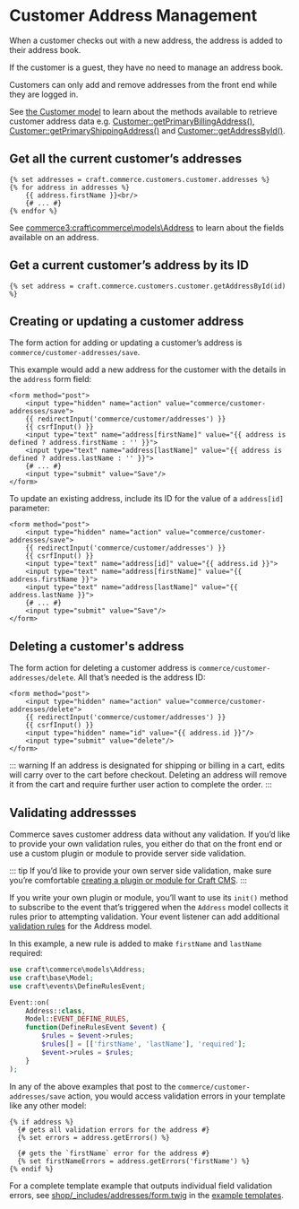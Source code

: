 # Customer Address Management

When a customer checks out with a new address, the address is added to their address book.

If the customer is a guest, they have no need to manage an address book.

Customers can only add and remove addresses from the front end while they are logged in.

See [the Customer model](commerce3:craft\commerce\models\Customer) to learn about the methods available to retrieve customer address data e.g. [Customer::getPrimaryBillingAddress()](<commerce3:craft\commerce\models\Customer::getPrimaryBillingAddress()>), [Customer::getPrimaryShippingAddress()](<commerce3:craft\commerce\models\Customer::getPrimaryShippingAddress()>) and [Customer::getAddressById()](<commerce3:craft\commerce\models\Customer::getAddressById()>).

## Get all the current customer’s addresses

```twig
{% set addresses = craft.commerce.customers.customer.addresses %}
{% for address in addresses %}
    {{ address.firstName }}<br/>
    {# ... #}
{% endfor %}
```

See <commerce3:craft\commerce\models\Address> to learn about the fields available on an address.

## Get a current customer’s address by its ID

```twig
{% set address = craft.commerce.customers.customer.getAddressById(id) %}
```

## Creating or updating a customer address

The form action for adding or updating a customer’s address is `commerce/customer-addresses/save`.

This example would add a new address for the customer with the details in the `address` form field:

```twig
<form method="post">
    <input type="hidden" name="action" value="commerce/customer-addresses/save">
    {{ redirectInput('commerce/customer/addresses') }}
    {{ csrfInput() }}
    <input type="text" name="address[firstName]" value="{{ address is defined ? address.firstName : '' }}">
    <input type="text" name="address[lastName]" value="{{ address is defined ? address.lastName : '' }}">
    {# ... #}
    <input type="submit" value="Save"/>
</form>
```

To update an existing address, include its ID for the value of a `address[id]` parameter:

```twig{5}
<form method="post">
    <input type="hidden" name="action" value="commerce/customer-addresses/save">
    {{ redirectInput('commerce/customer/addresses') }}
    {{ csrfInput() }}
    <input type="text" name="address[id]" value="{{ address.id }}">
    <input type="text" name="address[firstName]" value="{{ address.firstName }}">
    <input type="text" name="address[lastName]" value="{{ address.lastName }}">
    {# ... #}
    <input type="submit" value="Save"/>
</form>
```

## Deleting a customer's address

The form action for deleting a customer address is `commerce/customer-addresses/delete`. All that’s needed is the address ID:

```twig
<form method="post">
    <input type="hidden" name="action" value="commerce/customer-addresses/delete">
    {{ redirectInput('commerce/customer/addresses') }}
    {{ csrfInput() }}
    <input type="hidden" name="id" value="{{ address.id }}"/>
    <input type="submit" value="delete"/>
</form>
```

::: warning
If an address is designated for shipping or billing in a cart, edits will carry over to the cart before checkout. Deleting an address will remove it from the cart and require further user action to complete the order.
:::

## Validating addressses

Commerce saves customer address data without any validation. If you’d like to provide your own validation rules, you either do that on the front end or use a custom plugin or module to provide server side validation.

::: tip
If you’d like to provide your own server side validation, make sure you’re comfortable [creating a plugin or module for Craft CMS](https://craftcms.com/docs/1.x/extend/).
:::

If you write your own plugin or module, you’ll want to use its `init()` method to subscribe to the event that’s triggered when the `Address` model collects it rules prior to attempting validation. Your event listener can add additional [validation rules](https://www.yiiframework.com/doc/guide/2.0/en/input-validation#declaring-rules) for the Address model.

In this example, a new rule is added to make `firstName` and `lastName` required:

```php
use craft\commerce\models\Address;
use craft\base\Model;
use craft\events\DefineRulesEvent;

Event::on(
    Address::class,
    Model::EVENT_DEFINE_RULES,
    function(DefineRulesEvent $event) {
        $rules = $event->rules;
        $rules[] = [['firstName', 'lastName'], 'required'];
        $event->rules = $rules;
    }
);
```

In any of the above examples that post to the `commerce/customer-addresses/save` action, you would access validation errors in your template like any other model:

```twig
{% if address %}
  {# gets all validation errors for the address #}
  {% set errors = address.getErrors() %}

  {# gets the `firstName` error for the address #}
  {% set firstNameErrors = address.getErrors('firstName') %}
{% endif %}
```

For a complete template example that outputs individual field validation errors, see [shop/_includes/addresses/form.twig](https://github.com/craftcms/commerce/tree/master/example-templates/shop/_includes/addresses/form.twig) in the [example templates](example-templates.md).
